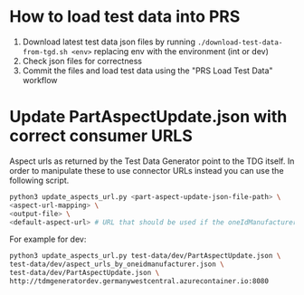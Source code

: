 # How to load test data into PRS

1. Download latest test data json files by running `./download-test-data-from-tgd.sh <env>` replacing env with the environment (int or dev)
2. Check json files for correctness
3. Commit the files and load test data using the "PRS Load Test Data" workflow

# Update PartAspectUpdate.json with correct consumer URLS
Aspect urls as returned by the Test Data Generator point to the TDG itself. In order to manipulate these to use connector URLs instead you can use the following script.
```bash
python3 update_aspects_url.py <part-aspect-update-json-file-path> \
<aspect-url-mapping> \
<output-file> \
<default-aspect-url> # URL that should be used if the oneIdManufacturer is not mapped with a URL.
```

For example for dev:

```bash
python3 update_aspects_url.py test-data/dev/PartAspectUpdate.json \
test-data/dev/aspect_urls_by_oneidmanufacturer.json \
test-data/dev/PartAspectUpdate.json \
http://tdmgeneratordev.germanywestcentral.azurecontainer.io:8080
```
